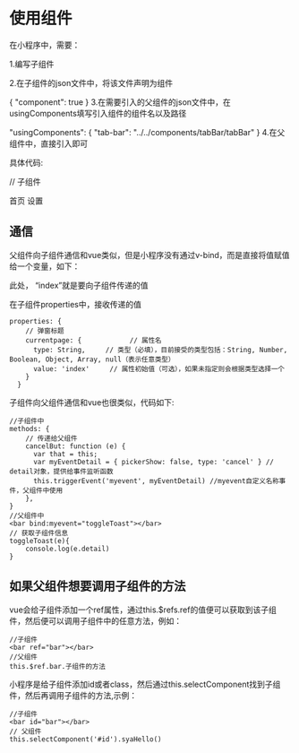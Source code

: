 
# 使用组件

在小程序中，需要：

1.编写子组件

2.在子组件的json文件中，将该文件声明为组件

{
  "component": true
}
3.在需要引入的父组件的json文件中，在usingComponents填写引入组件的组件名以及路径

"usingComponents": {
    "tab-bar": "../../components/tabBar/tabBar"
  }
4.在父组件中，直接引入即可

<tab-bar currentpage="index"></tab-bar>



具体代码:

// 子组件
<!--components/tabBar/tabBar.wxml-->
<view class='tabbar-wrapper'>
  <view class='left-bar {{currentpage==="index"?"active":""}}' bindtap='jumpToIndex'>
    <text class='iconfont icon-shouye'></text>
    <view>首页</view>
  </view>
  <view class='right-bar {{currentpage==="setting"?"active":""}}' bindtap='jumpToSetting'>
    <text class='iconfont icon-shezhi'></text>
    <view>设置</view>
  </view>
</view>



## 通信

父组件向子组件通信和vue类似，但是小程序没有通过v-bind，而是直接将值赋值给一个变量，如下：

<tab-bar currentpage="index"></tab-bar>
此处， “index”就是要向子组件传递的值


在子组件properties中，接收传递的值

```
properties: {
    // 弹窗标题
    currentpage: {            // 属性名
      type: String,     // 类型（必填），目前接受的类型包括：String, Number, Boolean, Object, Array, null（表示任意类型）
      value: 'index'     // 属性初始值（可选），如果未指定则会根据类型选择一个
    }
  }
```

子组件向父组件通信和vue也很类似，代码如下:

```
//子组件中
methods: {   
    // 传递给父组件
    cancelBut: function (e) {
      var that = this;
      var myEventDetail = { pickerShow: false, type: 'cancel' } // detail对象，提供给事件监听函数
      this.triggerEvent('myevent', myEventDetail) //myevent自定义名称事件，父组件中使用
    },
}
//父组件中
<bar bind:myevent="toggleToast"></bar>
// 获取子组件信息
toggleToast(e){
    console.log(e.detail)
}
```


## 如果父组件想要调用子组件的方法

vue会给子组件添加一个ref属性，通过this.$refs.ref的值便可以获取到该子组件，然后便可以调用子组件中的任意方法，例如：

```
//子组件
<bar ref="bar"></bar>
//父组件
this.$ref.bar.子组件的方法
```

小程序是给子组件添加id或者class，然后通过this.selectComponent找到子组件，然后再调用子组件的方法,示例：

```
//子组件
<bar id="bar"></bar>
// 父组件
this.selectComponent('#id').syaHello()
```
